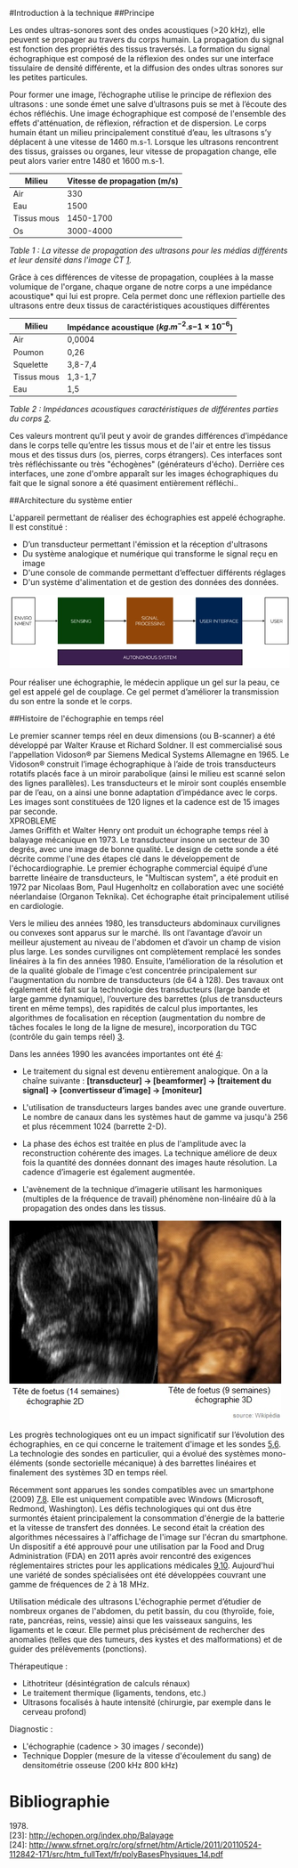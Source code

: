 #Introduction à la technique
##Principe

Les ondes ultras-sonores sont des ondes acoustiques (>20 kHz), elle peuvent se propager au travers du corps humain. La propagation du signal est fonction des propriétés des tissus traversés. La formation du signal échographique est composé de la réflexion des ondes sur une interface tissulaire de densité différente, et la diffusion des ondes ultras sonores sur les petites particules.

Pour former une image, l’échographe utilise le principe de réflexion des ultrasons : une sonde émet une salve d’ultrasons puis se met à l’écoute des échos réfléchis. Une image échographique est composé de l'ensemble des effets d'atténuation, de réflexion, réfraction et de dispersion. Le corps humain étant un milieu principalement constitué d’eau, les ultrasons s’y déplacent à une vitesse de 1460 m.s-1. Lorsque les ultrasons rencontrent des tissus, graisses ou organes, leur vitesse de propagation change, elle peut alors varier entre 1480 et 1600 m.s-1.  

Milieu | Vitesse de propagation (m/s)  
------ | ------  
Air | 330  
Eau | 1500  
Tissus mous | 1450-1700  
Os | 3000-4000  
*Table 1 : La vitesse de propagation des ultrasons pour les médias différents et leur densité dans l'image CT [1].*  

Grâce à ces différences de vitesse de propagation, couplées à la masse volumique de l'organe, chaque organe de notre corps a une impédance acoustique* qui lui est propre. Cela permet donc une réflexion partielle des ultrasons entre deux tissus de caractéristiques acoustiques différentes


Milieu | Impédance acoustique ($kg.m^{-2}.s{-1}\times 10^{-6}$)  
------ | ------  
Air | 0,0004  
Poumon | 0,26  
Squelette | 3,8-7,4  
Tissus mous | 1,3-1,7  
Eau | 1,5  
*Table 2 : Impédances acoustiques caractéristiques de différentes parties du corps [2].*

Ces valeurs montrent qu’il peut y avoir de grandes différences d’impédance dans le corps telle qu’entre les tissus mous et de l'air et entre les tissus mous et des tissus durs (os, pierres, corps étrangers). Ces interfaces sont très réfléchissante ou très "échogènes" (générateurs d'écho). Derrière ces interfaces, une zone d'ombre apparaît sur les images échographiques du fait que le signal sonore a été quasiment entièrement réfléchi..


##Architecture du système entier


L'appareil permettant de réaliser des échographies est appelé échographe. Il est constitué :  
- D’un transducteur permettant l'émission et la réception d'ultrasons  
- Du système analogique et numérique qui transforme le signal reçu en image  
- D'une console de commande permettant d’effectuer différents réglages   
- D'un système d'alimentation et de gestion des données des données.  

![analyse fonctionnelle](/images/functional_analysis.jpg)

Pour réaliser une échographie, le médecin applique un gel sur la peau, ce gel est appelé gel de couplage. Ce gel permet d’améliorer la transmission du son entre la sonde et le corps.


##Histoire de l'échographie en temps réel

Le premier scanner temps réel en deux dimensions (ou B-scanner) a été développé par Walter Krause et Richard Soldner. Il est commercialisé sous l'appellation Vidoson® par Siemens Medical Systems Allemagne en 1965. Le Vidoson® construit l’image échographique à l’aide de trois transducteurs rotatifs placés face à un miroir parabolique (ainsi le milieu est scanné selon des lignes parallèles). Les transducteurs et le miroir sont couplés ensemble par de l’eau, on a ainsi une bonne adaptation d’impédance avec le corps. Les images sont constituées de 120 lignes et la cadence est de 15 images par seconde.  
XPROBLEME  
James Griffith et Walter Henry ont produit un échographe temps réel à balayage mécanique en 1973. Le transducteur insone un secteur de 30 degrés, avec une image de bonne qualité. Le design de cette sonde a été décrite comme l'une des étapes clé dans le développement de l'échocardiographie. Le premier échographe commercial équipé d’une barrette linéaire de transducteurs, le "Multiscan system", a été produit en 1972 par Nicolaas Bom, Paul Hugenholtz en collaboration avec une société néerlandaise (Organon Teknika). Cet échographe était principalement utilisé en cardiologie.

Vers le milieu des années 1980, les transducteurs abdominaux curvilignes ou convexes sont apparus sur le marché. Ils ont l’avantage d’avoir un meilleur ajustement au niveau de l'abdomen et d’avoir un champ de vision plus large. Les sondes curvilignes ont complètement remplacé les sondes linéaires à la fin des années 1980. Ensuite, l’amélioration de la résolution et de la qualité globale de l'image c’est concentrée principalement sur l'augmentation du nombre de transducteurs (de 64 à 128). Des travaux ont également été fait sur la technologie des transducteurs (large bande et large gamme dynamique), l’ouverture des barrettes (plus de transducteurs tirent en même temps), des rapidités de calcul plus importantes, les algorithmes de focalisation en réception (augmentation du nombre de tâches focales le long de la ligne de mesure), incorporation du TGC (contrôle du gain temps réel) [3].  

Dans les années 1990 les avancées importantes ont été [4]:  

- Le traitement du signal est devenu entièrement analogique. On a la chaîne suivante :
 **[transducteur] -> [beamformer] -> [traitement du signal] -> [convertisseur d’image] -> [moniteur]**

- L'utilisation de transducteurs larges bandes avec une grande ouverture. Le nombre de canaux dans les systèmes haut de gamme va jusqu'à 256 et plus récemment  1024 (barrette 2-D).  


- La phase des échos est traitée en plus de l'amplitude avec la reconstruction cohérente des images. La technique améliore de deux fois la quantité des données donnant des images haute résolution. La cadence d’imagerie est également augmentée.  


- L'avènement de la technique d’imagerie utilisant les harmoniques (multiples de la fréquence de travail) phénomène non-linéaire dû à la propagation des ondes dans les tissus.  

![différentes dimensions](/images/diffecho.jpg)

Les progrès technologiques ont eu un impact significatif sur l’évolution des échographies, en ce qui concerne le traitement d'image et les sondes [5],[6]. La technologie des sondes en particulier, qui a évolué des systèmes mono-éléments (sonde sectorielle mécanique) à des barrettes linéaires et finalement des systèmes 3D en temps réel.

Récemment sont apparues les sondes compatibles avec un smartphone (2009) [7],[8]. Elle est uniquement compatible avec Windows (Microsoft, Redmond, Washington). Les défis technologiques qui ont dus être surmontés étaient principalement la consommation d'énergie de la batterie et la vitesse de transfert des données. Le second était la création des algorithmes nécessaires à l'affichage de l'image sur l'écran du smartphone. Un dispositif a été approuvé pour une utilisation par la Food and Drug Administration (FDA) en 2011 après avoir rencontré des exigences réglementaires strictes pour les applications médicales [9],[10]. Aujourd'hui une variété de sondes spécialisées ont été développées  couvrant une gamme de fréquences de 2 à 18 MHz.

Utilisation médicale des ultrasons
L'échographie permet d’étudier de nombreux organes de l'abdomen, du petit bassin, du cou (thyroïde, foie, rate, pancréas, reins, vessie) ainsi que les vaisseaux sanguins, les ligaments et le cœur. Elle permet plus précisément de rechercher des anomalies (telles que des tumeurs, des kystes et des malformations) et de guider des prélèvements (ponctions).

Thérapeutique :  


- Lithotriteur (désintégration de calculs rénaux)  
- Le traitement thermique (ligaments, tendons, etc.)  	
- Ultrasons focalisés à haute intensité (chirurgie, par exemple dans le cerveau profond)  

Diagnostic :  

- L'échographie (cadence > 30 images / seconde))  
- Technique Doppler (mesure de la vitesse d'écoulement du sang) de densitométrie osseuse (200 kHz 800 kHz)  



# Bibliographie
 
[1]: http://www.google.com/patents/WO2006077338A1?cl=en 
[2]: http://www.google.com/patents/WO2006077338A1?cl=en  
[3]: http://www.google.com/patents/WO2006077338A1?cl=en  
[4]: http://www.google.com/patents/WO2006077338A1?cl=en  
[5]: http://www.ncbi.nlm.nih.gov/pubmed/9602842
[6]: http://www.brl.uiuc.edu/Publications/1998/OBrien-JJAP-2781-1998.pdf
[7]: http://uix.sagepub.com/content/30/1/21.short
[8]: https://www.technologyreview.com/s/413222/ultrasound-to-go/  
[9]: http://mobihealthnews.com/10165/fda-approves-mobisantes-smartphone-ultrasound/    
[10]: http://www.engineeringforchange.org/ultrasound-is-now-on-smart-phones-engineering-for-change/
[11]:https://www.amazon.com/Acoustic-Waves-Devices-Processing-Prentice-Hall/dp/0130030473/168-7062977-8650263?ie=UTF8&*Version*=1&*entries*=0  
[12]: http://ieeexplore.ieee.org/xpl/login.jsp?tp=&arnumber=544509&url=http%3A%2F%2Fieeexplore.ieee.org%2Fxpls%2Fabs_all.jsp%3Farnumber%3D544509  
[13]: http://www.ob-ultrasound.net/lineararrays.html  
[14]: https://facmed.univ-rennes1.fr/wkf/stock/RENNES20090317042111cpiszkorUS2009.pdf  
[15]: https://hal.archives-ouvertes.fr/file/index/docid/54260/filename/Memoire_these_Wilm.pdf  
[16]: http://www.med.nyu.edu/skirball-lab/turnbulllab/PDFS/LockwoodIEEEUFFC94.pdf  
[17]: http://ieeexplore.ieee.org/xpl/login.jsp?tp=&arnumber=655629&url=http%3A%2F%2Fieeexplore.ieee.org%2Fiel3%2F58%2F14299%2F00655629.pdf%3Farnumber%3D655629  
[18]: http://www.sciencedirect.com/science/article/pii/0161734689900011    
[19]: http://ieeexplore.ieee.org/xpl/login.jsp?tp=&arnumber=985701&url=http%3A%2F%2Fieeexplore.ieee.org%2Fiel5%2F58%2F21244%2F00985701.pdf%3Farnumber%3D985701  
[20]:  http://ieeexplore.ieee.org/xpl/login.jsp?tp=&arnumber=883543&url=http%3A%2F%2Fieeexplore.ieee.org%2Fiel5%2F58%2F19117%2F00883543.pdf%3Farnumber%3D883543  
[21]: http://ieeexplore.ieee.org/xpl/login.jsp?tp=&arnumber=1251138&url=http%3A%2F%2Fieeexplore.ieee.org%2Fiel5%2F58%2F28006%2F01251138.pdf%3Farnumber%3D1251138    
 1978.  
[23]: http://echopen.org/index.php/Balayage  
[24]: http://www.sfrnet.org/rc/org/sfrnet/htm/Article/2011/20110524-112842-171/src/htm_fullText/fr/polyBasesPhysiques_14.pdf  
